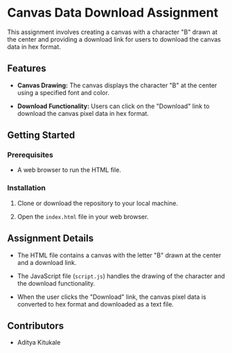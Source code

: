 # Canvas Data Download Assignment

This assignment involves creating a canvas with a character "B" drawn at the center and providing a download link for users to download the canvas data in hex format.

## Features

- **Canvas Drawing:** The canvas displays the character "B" at the center using a specified font and color.

- **Download Functionality:** Users can click on the "Download" link to download the canvas pixel data in hex format.

## Getting Started

### Prerequisites

- A web browser to run the HTML file.

### Installation

1. Clone or download the repository to your local machine.

2. Open the `index.html` file in your web browser.

## Assignment Details

- The HTML file contains a canvas with the letter "B" drawn at the center and a download link.

- The JavaScript file (`script.js`) handles the drawing of the character and the download functionality.

- When the user clicks the "Download" link, the canvas pixel data is converted to hex format and downloaded as a text file.

## Contributors

- Aditya Kitukale


